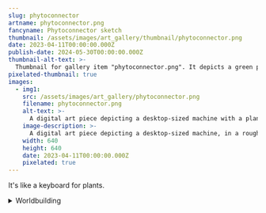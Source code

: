 ```yaml
---
slug: phytoconnector
artname: phytoconnector.png
fancyname: Phytoconnector sketch
thumbnail: /assets/images/art_gallery/thumbnail/phytoconnector.png
date: 2023-04-11T00:00:00.000Z
publish-date: 2024-05-30T00:00:00.000Z
thumbnail-alt-text: >-
  Thumbnail for gallery item "phytoconnector.png". It depicts a green plant-like bulb.
pixelated-thumbnail: true
images:
  - img1:
    src: /assets/images/art_gallery/phytoconnector.png
    filename: phytoconnector.png
    alt-text: >-
      A digital art piece depicting a desktop-sized machine with a plant bulb attached.
    image-description: >-
      A digital art piece depicting a desktop-sized machine, in a rough isometric view. It has a dark grey baseplate with a power cord plugged into the side. On top of the baseplate is a lighter grey box. The box is connected to the baseplate by two smaller red and blue boxes. On the side of the box are two small, square buttons. Red, blue, and green lights can be seen on the upper edge of the box, alongside a blue switch. The box holds a bulb of plant-like mass, connected to it by a short, square shaft. The bulb is bright green and has a sheen. Pronounced contours and folds can be seen in the bulb, giving it a malleable appearance.
    width: 640
    height: 640
    date: 2023-04-11T00:00:00.000Z
    pixelated: true
---
```

<p>
	It's like a keyboard for plants.
	<details>
		<summary>Worldbuilding</summary>
		<div class="details-content">
			<p>
				Plants, and anthroviridians by extension, have the unique ability to communicate by transmitting chemicals through the flesh. This works surprisingly fast, being almost as fast as pure thought. This form of communication can be used to transmit not only text but images, concepts, emotions, and anything that can be formed into a thought.
			</p>
			<p>
				The phytoconnector was created as a simple and adaptable way to allow anthroviridians to interface with computers. A user must simply make physical contact with the bulb of plant mass and transmit the desired input to it. This method can simulate keyboard, mouse, or game controller input. If the operating system supports it, it also allows for advanced features such as controlling multiple pointers at once. Some phytoconnectors come with software that allows for customised inputs to be created, to further enhance usage.
			</p>
			<p>
				The phytoconnector in the image shown is designed for use alongside a desktop or laptop computer. There are designs which can be worn on the body, allowing the user to recline, stand up, or even walk around while operating a computer. Infrequently, phytoconnectors may provide audiovisual output, allowing for computers to be used discretely. The output of this method is not as "strong" as physical audiovisual output, however, so this technology is usually only used for mobile music players.
			</p>
		</div>
	</details>
</p>
